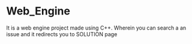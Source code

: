 # Web_Engine
It is a web engine project made using C++. Wherein you can search a an issue and it redirects you to SOLUTION page
